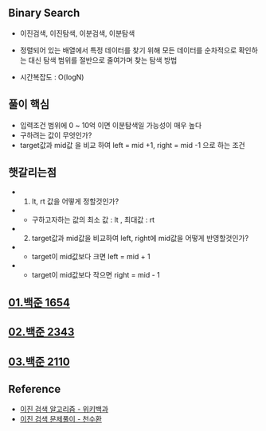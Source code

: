 ## Binary Search

- 이진검색, 이진탐색, 이분검색, 이분탐색

- 정렬되어 있는 배열에서 특정 데이터를 찾기 위해 모든 데이터를 순차적으로 확인하는 대신 탐색 범위를 절반으로 줄여가며 찾는 탐색 방법

- 시간복잡도 : O(logN)

## 풀이 핵심

- 입력조건 범위에 0 ~ 10억 이면 이분탐색일 가능성이 매우 높다
- 구하려는 값이 무엇인가?
- target값과 mid값 을 비교 하여 left = mid +1, right = mid -1 으로 하는 조건

## 햇갈리는점

- 1. lt, rt 값을 어떻게 정할것인가?
- - 구하고자하는 값의 최소 값 : lt , 최대값 : rt
- 2. target값과 mid값을 비교하여 left, right에 mid값을 어떻게 반영할것인가?
- - target이 mid값보다 크면 left = mid + 1
- - target이 mid값보다 작으면 right = mid - 1

## [01.백준 1654](https://www.acmicpc.net/problem/1654)

## [02.백준 2343](https://www.acmicpc.net/problem/2343)

## [03.백준 2110](https://www.acmicpc.net/problem/2110)

## Reference

- [이진 검색 알고리즘 - 위키백과](https://ko.wikipedia.org/wiki/%EC%9D%B4%EC%A7%84_%EA%B2%80%EC%83%89_%EC%95%8C%EA%B3%A0%EB%A6%AC%EC%A6%98)
- [이진 검색 문제풀이 - 천수환](https://www.youtube.com/watch?v=Wbhwlf4stfY)
